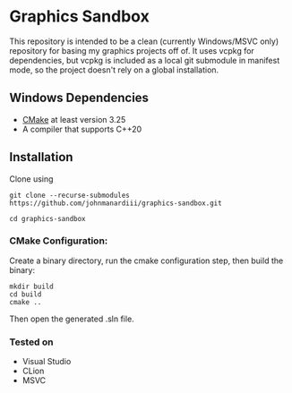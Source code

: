 # Graphics Sandbox

This repository is intended to be a clean (currently Windows/MSVC only) repository for basing my graphics projects off of. It uses vcpkg for dependencies, but vcpkg is included as a local git submodule in manifest mode, so the project doesn't rely on a global installation.

## Windows Dependencies
* [CMake](https://cmake.org/download/) at least version 3.25
* A compiler that supports C++20

## Installation

Clone using 

``git clone --recurse-submodules https://github.com/johnmanardiii/graphics-sandbox.git``

``cd graphics-sandbox``

### CMake Configuration:

Create a binary directory, run the cmake configuration step, then build the binary:

```
mkdir build
cd build
cmake ..
```

Then open the generated .sln file.

### Tested on
* Visual Studio
* CLion
* MSVC